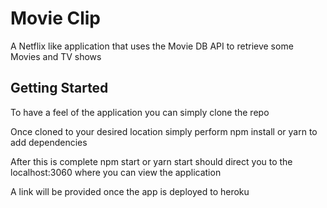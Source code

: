 # Movie Clip 

A Netflix like application that uses the Movie DB API to retrieve some Movies and TV shows


## Getting Started 

To have a feel of the application you can simply clone the repo 

Once cloned to your desired location simply perform npm install or yarn to add dependencies 

After this is complete npm start or yarn start should direct you to the localhost:3060
where you can view the application 

A link will be provided once the app is deployed to heroku 